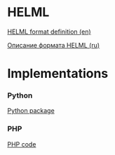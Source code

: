 # HELML

[HELML format definition (en)](./README-HELML_en.md)

[Описание формата HELML (ru)](./README-HELML_ru.md)


# Implementations

### Python

[Python package](./Python)

### PHP

[PHP code](./PHP)